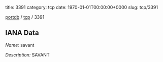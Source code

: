 title: 3391
category: tcp
date: 1970-01-01T00:00:00+0000
slug: tcp/3391

[portdb](/) / [tcp](/category/tcp.html) / 3391


## IANA Data

_Name:_ savant

_Description:_ SAVANT

